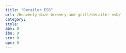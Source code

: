 ```yaml
---
title: "Derailer ESB"
url: /heavenly-daze-brewery-and-grill/derailer-esb/
category: 
style: 
abv: 0
ibu: 0
srm: 0
upc: 0
---
```


